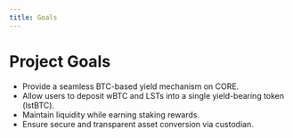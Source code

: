 ```yaml
---
title: Goals
---
```


# Project Goals

- Provide a seamless BTC-based yield mechanism on CORE.
- Allow users to deposit wBTC and LSTs into a single yield-bearing token (lstBTC).
- Maintain liquidity while earning staking rewards.
- Ensure secure and transparent asset conversion via custodian.
